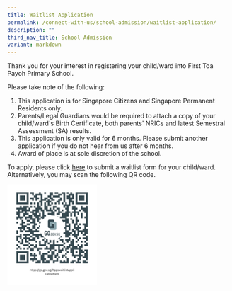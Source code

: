 ```yaml
---
title: Waitlist Application
permalink: /connect-with-us/school-admission/waitlist-application/
description: ""
third_nav_title: School Admission
variant: markdown
---
```

Thank you for your interest in registering your child/ward into First Toa Payoh Primary School.&nbsp;  
  
Please take note of the following:  
1) This application is for Singapore Citizens and Singapore Permanent Residents only.  
2) Parents/Legal Guardians would be required to attach a copy of your child/ward's Birth Certificate, both parents' NRICs and latest Semestral Assessment (SA) results.&nbsp;  
3) This application is only valid for 6 months. Please submit another application if you do not hear from us after 6 months.  
4) Award of place is at sole discretion of the school.  
  
To apply, please click&nbsp;[here](https://go.gov.sg/ftppswaitlistapplicationform)&nbsp;to submit a waitlist form for your child/ward. Alternatively, you may scan the following QR code.  
  
<img src="/images/ftppswaitlist.jpg" style="width:40%">